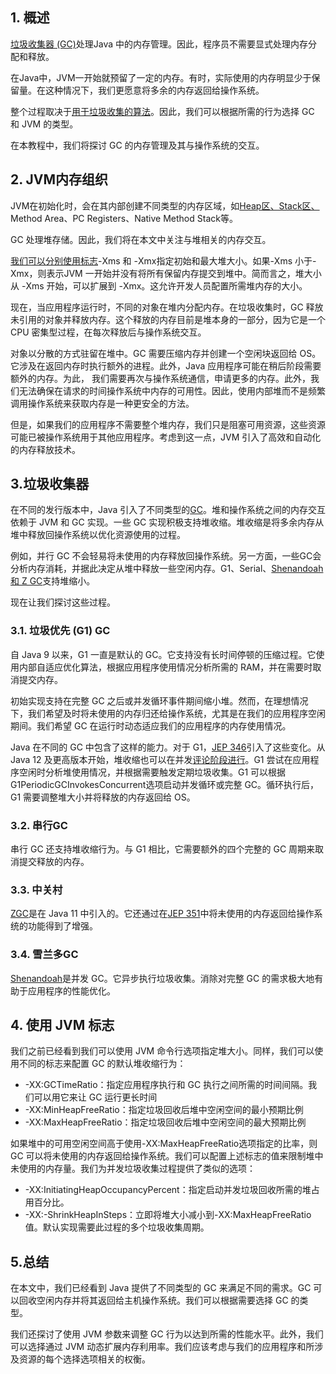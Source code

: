 ## 1. 概述

[垃圾收集器 (GC)](https://www.baeldung.com/jvm-garbage-collectors)处理Java 中的内存管理。因此，程序员不需要显式处理内存分配和释放。

在Java中，JVM一开始就预留了一定的内存。有时，实际使用的内存明显少于保留量。在这种情况下，我们更愿意将多余的内存返回给操作系统。

整个过程取决于[用于垃圾收集的算法](https://www.baeldung.com/java-choosing-gc-algorithm)。因此，我们可以根据所需的行为选择 GC 和 JVM 的类型。

在本教程中，我们将探讨 GC 的内存管理及其与操作系统的交互。

## 2. JVM内存组织

JVM在初始化时，会在其内部创建不同类型的内存区域，如[Heap区、Stack区、](https://www.baeldung.com/java-stack-heap) Method Area、PC Registers、Native Method Stack等。

GC 处理堆存储。因此，我们将在本文中关注与堆相关的内存交互。

[我们可以分别使用标志](https://www.baeldung.com/jvm-parameters)-Xms 和 -Xmx指定初始和最大堆大小。如果-Xms 小于-Xmx，则表示JVM 一开始并没有将所有保留内存提交到堆中。简而言之，堆大小从 -Xms 开始，可以扩展到 -Xmx。这允许开发人员配置所需堆内存的大小。

现在，当应用程序运行时，不同的对象在堆内分配内存。在垃圾收集时，GC 释放未引用的对象并释放内存。这个释放的内存目前是堆本身的一部分，因为它是一个 CPU 密集型过程，在每次释放后与操作系统交互。

对象以分散的方式驻留在堆中。GC 需要压缩内存并创建一个空闲块返回给 OS。它涉及在返回内存时执行额外的进程。此外，Java 应用程序可能在稍后阶段需要额外的内存。为此， 我们需要再次与操作系统通信，申请更多的内存。此外，我们无法确保在请求的时间操作系统中内存的可用性。因此，使用内部堆而不是频繁调用操作系统来获取内存是一种更安全的方法。

但是，如果我们的应用程序不需要整个堆内存，我们只是阻塞可用资源，这些资源可能已被操作系统用于其他应用程序。考虑到这一点，JVM 引入了高效和自动化的内存释放技术。

## 3.垃圾收集器

在不同的发行版本中，Java 引入了不同类型的[GC](https://www.baeldung.com/jvm-garbage-collectors)。堆和操作系统之间的内存交互依赖于 JVM 和 GC 实现。一些 GC 实现积极支持堆收缩。堆收缩是将多余内存从堆中释放回操作系统以优化资源使用的过程。

例如，并行 GC 不会轻易将未使用的内存释放回操作系统。另一方面，一些GC会分析内存消耗，并据此决定从堆中释放一些空闲内存。G1、Serial、[Shenandoah 和 Z GC](https://www.baeldung.com/jvm-experimental-garbage-collectors)支持堆缩小。

现在让我们探讨这些过程。

### 3.1. 垃圾优先 (G1) GC

自 Java 9 以来，G1 一直是默认的 GC。它支持没有长时间停顿的压缩过程。它使用内部自适应优化算法，根据应用程序使用情况分析所需的 RAM，并在需要时取消提交内存。

初始实现支持在完整 GC 之后或并发循环事件期间缩小堆。然而，在理想情况下，我们希望及时将未使用的内存归还给操作系统，尤其是在我们的应用程序空闲期间。我们希望 GC 在运行时动态适应我们的应用程序的内存使用情况。

Java 在不同的 GC 中包含了这样的能力。对于 G1，[JEP 346](https://openjdk.java.net/jeps/346)引入了这些变化。从 Java 12 及更高版本开始，堆收缩也可以在并发[评论阶段进行](http://hg.openjdk.java.net/jdk/jdk/rev/08041b0d7c08)。G1 尝试在应用程序空闲时分析堆使用情况，并根据需要触发定期垃圾收集。G1 可以根据G1PeriodicGCInvokesConcurrent选项启动并发循环或完整 GC。循环执行后，G1 需要调整堆大小并将释放的内存返回给 OS。

### 3.2. 串行GC

串行 GC 还支持堆收缩行为。与 G1 相比，它需要额外的四个完整的 GC 周期来取消提交释放的内存。

### 3.3. 中关村

[ZGC](https://www.baeldung.com/jvm-zgc-garbage-collector)是在 Java 11 中引入的。它还通过在[JEP 351](https://openjdk.java.net/jeps/351)中将未使用的内存返回给操作系统的功能得到了增强。

### 3.4. 雪兰多GC

[Shenandoah](https://wiki.openjdk.java.net/display/shenandoah/Main)是并发 GC。它异步执行垃圾收集。消除对完整 GC 的需求极大地有助于应用程序的性能优化。

## 4. 使用 JVM 标志

我们之前已经看到我们可以使用 JVM 命令行选项指定堆大小。同样，我们可以使用不同的标志来配置 GC 的默认堆收缩行为：

-   -XX:GCTimeRatio：指定应用程序执行和 GC 执行之间所需的时间间隔。我们可以用它来让 GC 运行更长时间
-   -XX:MinHeapFreeRatio：指定垃圾回收后堆中空闲空间的最小预期比例
-   -XX:MaxHeapFreeRatio：指定垃圾回收后堆中空闲空间的最大预期比例

如果堆中的可用空闲空间高于使用-XX:MaxHeapFreeRatio选项指定的比率，则 GC 可以将未使用的内存返回给操作系统。我们可以配置上述标志的值来限制堆中未使用的内存量。我们为并发垃圾收集过程提供了类似的选项：

-   -XX:InitiatingHeapOccupancyPercent：指定启动并发垃圾回收所需的堆占用百分比。
-   -XX:-ShrinkHeapInSteps：立即将堆大小减小到-XX:MaxHeapFreeRatio值。默认实现需要此过程的多个垃圾收集周期。

## 5.总结

在本文中，我们已经看到 Java 提供了不同类型的 GC 来满足不同的需求。GC 可以回收空闲内存并将其返回给主机操作系统。我们可以根据需要选择 GC 的类型。

我们还探讨了使用 JVM 参数来调整 GC 行为以达到所需的性能水平。此外，我们可以选择通过 JVM 动态扩展内存利用率。我们应该考虑与我们的应用程序和所涉及资源的每个选择选项相关的权衡。